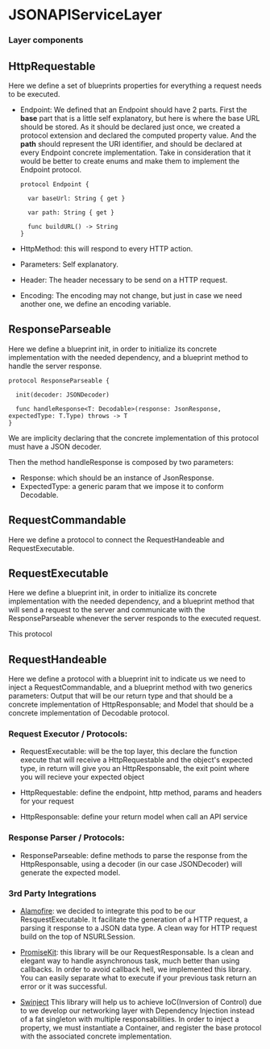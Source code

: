 # JSONAPIServiceLayer

### Layer components

## HttpRequestable
  Here we define a set of blueprints properties for everything a request needs to be executed.
  - Endpoint: We defined that an Endpoint should have 2 parts. 
    First the **base** part that is a little self explanatory, but here is where the base URL should be stored. As it should be declared just once, we created a protocol extension and declared the computed property value. 
    And the **path** should represent the URI identifier, and should be declared at every Endpoint concrete implementation. Take in consideration that it would be better to create enums and make them to implement the Endpoint protocol.


    ```
    protocol Endpoint {

      var baseUrl: String { get }

      var path: String { get }

      func buildURL() -> String
    }    
    ```

  - HttpMethod: this will respond to every HTTP action. 
  - Parameters: Self explanatory.
  - Header: The header necessary to be send on a HTTP request.
  - Encoding: The encoding may not change, but just in case we need another one, we define an encoding variable.

## ResponseParseable
  Here we define a blueprint init, in order to initialize its concrete implementation with the needed dependency, and a blueprint method to handle the server response.

  ```
  protocol ResponseParseable {

    init(decoder: JSONDecoder)

    func handleResponse<T: Decodable>(response: JsonResponse, expectedType: T.Type) throws -> T
  }
  ```

  We are implicity declaring that the concrete implementation of this protocol must have a JSON decoder.

  Then the method handleResponse is composed by two parameters:
  - Response: which should be an instance of JsonResponse.
  - ExpectedType: a generic param that we impose it to conform Decodable.

## RequestCommandable
  Here we define a protocol to connect the RequestHandeable and RequestExecutable.

## RequestExecutable
  Here we define a blueprint init, in order to initialize its concrete implementation with the needed dependency, and a blueprint method that will send a request to the server and communicate with the ResponseParseable whenever the server responds to the executed request.

  This protocol 
    
## RequestHandeable
  Here we define a protocol with a blueprint init to indicate us we need to inject a RequestCommandable, and a blueprint method with two generics parameters: Output that will be our return type and that should be a concrete implementation of HttpResponsable; and Model that should be a concrete implementation of Decodable protocol.

### Request Executor / Protocols:
  - RequestExecutable: will be the top layer, this declare the function execute
  that will receive a HttpRequestable and the object's expected type, in return
  will give you an HttpResponsable, the exit point where you will
  recieve your expected object

  - HttpRequestable: define the endpoint, http method, params and headers for
  your request

  - HttpResponsable: define your return model when call an API service

### Response Parser / Protocols:
  - ResponseParseable: define methods to parse the response from the
  HttpResponsable, using a decoder (in our case JSONDecoder) will generate
  the expected model.

### 3rd Party Integrations
  - [Alamofire](https://github.com/Alamofire/Alamofire):
  we decided to integrate this pod to be our ResquestExecutable.
  It facilitate the generation of a HTTP request, a parsing it response to a
  JSON data type.  A clean way for HTTP request build on the top of
  NSURLSession.

  - [PromiseKit](https://github.com/mxcl/PromiseKit):
  this library will be our RequestResponsable.
  Is a clean and elegant way to handle asynchronous task, much
  better than using callbacks.  In order to avoid callback hell, we
  implemented this library.  You can easily separate what to execute if your
  previous task return an error or it was successful.  

  - [Swinject](https://github.com/Swinject/Swinject)
  This library will help us to achieve IoC(Inversion of Control) due to we develop our networking layer with Dependency Injection instead of a fat singleton with multiple responsabilities.
  In order to inject a property, we must instantiate a Container, and register the base protocol with the associated concrete implementation.
